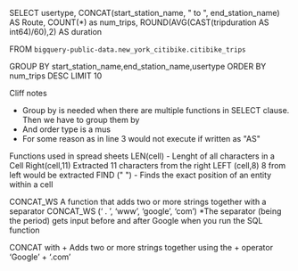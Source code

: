 SELECT usertype,
CONCAT(start_station_name, " to ", end_station_name) AS Route,
COUNT(*) as num_trips,
ROUND(AVG(CAST(tripduration AS int64)/60),2) AS duration

FROM `bigquery-public-data.new_york_citibike.citibike_trips` 

GROUP BY
start_station_name,end_station_name,usertype
ORDER BY
num_trips DESC
LIMIT 10

Cliff notes 
- Group by is needed when there are multiple functions in SELECT clause. Then we have to group them by 
- And order type is a mus
- For some reason as in line 3 would not execute if written as "AS"


Functions used in spread sheets 
LEN(cell) - Lenght of all characters in a Cell
Right(cell,11) Extracted 11 characters from the right
LEFT (cell,8) 8 from left would be extracted
FIND (" ") - Finds the exact position of an entity within a cell 


CONCAT_WS
A function that adds two or more strings together with a separator
CONCAT_WS (‘ . ’, ‘www’, ‘google’, ‘com’)
*The separator (being the period) gets input before and after Google when you run the SQL function

CONCAT with +
Adds two or more strings together using the + operator
‘Google’ + ‘.com’
